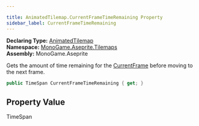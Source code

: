 ```yaml
---

title: AnimatedTilemap.CurrentFrameTimeRemaining Property
sidebar_label: CurrentFrameTimeRemaining
---
```

**Declaring Type:** [AnimatedTilemap](../)  
**Namespace:** [MonoGame.Aseprite.Tilemaps](../../)  
**Assembly:** MonoGame.Aseprite

Gets the amount of time remaining for the [CurrentFrame](CurrentFrame) before moving to the next frame.

```csharp
public TimeSpan CurrentFrameTimeRemaining { get; }
```

## Property Value

TimeSpan


